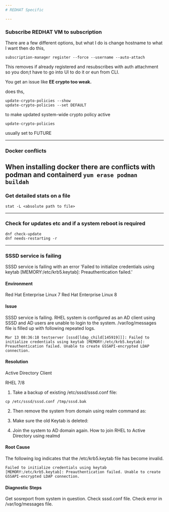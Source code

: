 ```yaml
---
# REDHAT Specific

---
```

### Subscribe REDHAT VM to subscription
There are a few different options, but what I do is change hostname to what I want then do this,
```
subscription-manager register --force --username --auto-attach
```
This removes if already registered and resubscribes with auth attachment so you don;t have to go into UI to do it or eun from CLI.

You get an issue like **EE crypto too weak.**

does ths,
```
update-crypto-policies --show
update-crypto-policies --set DEFAULT
```
to make updated system-wide crypto policy active
```
update-crypto-policies
```
usually set to FUTURE

---
### Docker conflicts

When installing docker there are conflicts with podman and containerd
``
yum erase podman buildah
``
---
### Get detailed stats on a file
```
stat -L <absolute path to file>
```
---
### Check for updates etc and if a system reboot is required
```
dnf check-update
dnf needs-restarting -r
```
---
### SSSD service is failing

SSSD service is failing with an error 'Failed to initialize credentials using keytab [MEMORY:/etc/krb5.keytab]: Preauthentication failed.'

#### Environment
Red Hat Enterprise Linux 7
Red Hat Enterprise Linux 8

#### Issue
SSSD service is failing.
RHEL system is configured as an AD client using SSSD and AD users are unable to login to the system.
/var/log/messages file is filled up with following repeated logs.
```
Mar 13 08:36:18 testserver [sssd[ldap_child[145919]]]: Failed to initialize credentials using keytab [MEMORY:/etc/krb5.keytab]: Preauthentication failed. Unable to create GSSAPI-encrypted LDAP connection. 
```

#### Resolution
Active Directory Client

RHEL 7/8

1. Take a backup of existing /etc/sssd/sssd.conf file:

```
cp /etc/sssd/sssd.conf /tmp/sssd.bak 
```
2. Then remove the system from domain using realm command as:

3. Make sure the old Keytab is deleted:

4. Join the system to AD domain again. How to join RHEL to Active Directory using realmd


#### Root Cause
The following log indicates that the /etc/krb5.keytab file has become invalid.
```
Failed to initialize credentials using keytab [MEMORY:/etc/krb5.keytab]: Preauthentication failed. Unable to create GSSAPI-encrypted LDAP connection. 
```
#### Diagnostic Steps
Get sosreport from system in question.
Check sssd.conf file.
Check error in /var/log/messages file.
